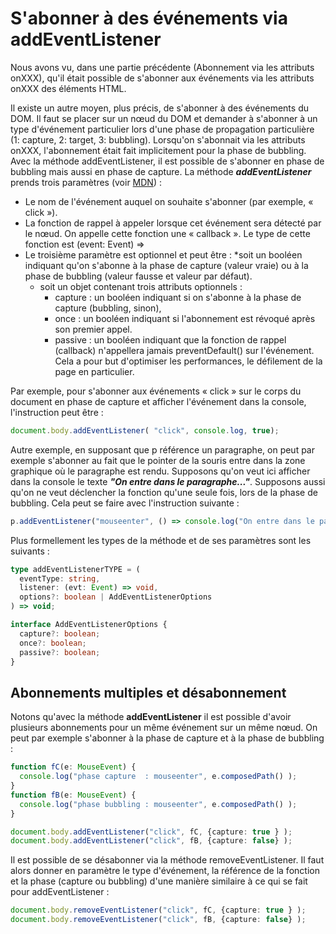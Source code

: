 # S'abonner à des événements via addEventListener

Nous avons vu, dans une partie précédente (Abonnement via les attributs onXXX), qu'il était possible de s'abonner aux événements via les attributs onXXX des éléments HTML.

Il existe un autre moyen, plus précis, de s'abonner à des événements du DOM. Il faut se placer sur un nœud du DOM et demander à s'abonner à un type d'événement particulier lors d'une phase de propagation particulière (1: capture, 2: target, 3: bubbling). Lorsqu'on s'abonnait via les attributs onXXX, l'abonnement était fait implicitement pour la phase de bubbling. Avec la méthode addEventListener, il est possible de s'abonner en phase de bubbling mais aussi en phase de capture. La méthode ***addEventListener*** prends trois paramètres (voir [MDN](https://developer.mozilla.org/fr/docs/Web/API/EventTarget/addEventListener)) :

* Le nom de l'événement auquel on souhaite s'abonner (par exemple, « click »). 
* La fonction de rappel à appeler lorsque cet événement sera détecté par le nœud. On appelle cette fonction une « callback ». Le type de cette fonction est (event: Event) => 
* Le troisième paramètre est optionnel et peut être :
    *soit un booléen indiquant qu'on s'abonne à la phase de capture (valeur vraie) ou à la phase de bubbling (valeur fausse et valeur par défaut).
    * soit un objet contenant trois attributs optionnels :
        * capture : un booléen indiquant si on s'abonne à la phase de capture (bubbling, sinon),
        * once : un booléen indiquant si l'abonnement est révoqué après son premier appel.
        * passive : un booléen indiquant que la fonction de rappel (callback) n'appellera jamais preventDefault() sur l'événement. Cela a pour but d'optimiser les performances, le défilement de la page en particulier.

Par exemple, pour s'abonner aux événements « click » sur le corps du document en phase de capture et afficher l'événement dans la console, l'instruction peut être :
```typescript
document.body.addEventListener( "click", console.log, true);
```

Autre exemple, en supposant que p référence un paragraphe, on peut par exemple s'abonner au fait que le pointer de la souris entre dans la zone graphique où le paragraphe est rendu. Supposons qu'on veut ici afficher dans la console le texte ***"On entre dans le paragraphe..."***. Supposons aussi qu'on ne veut déclencher la fonction qu'une seule fois, lors de la phase de bubbling. Cela peut se faire avec l'instruction suivante :

```typescript
p.addEventListener("mouseenter", () => console.log("On entre dans le paragraphe..."), {capture: false, once: true} ) 
```

Plus formellement les types de la méthode et de ses paramètres sont les suivants :
```typescript
type addEventListenerTYPE = (
  eventType: string,
  listener: (evt: Event) => void,
  options?: boolean | AddEventListenerOptions
) => void;

interface AddEventListenerOptions {
  capture?: boolean;
  once?: boolean;
  passive?: boolean;
}
```

## Abonnements multiples et désabonnement
Notons qu'avec la méthode **addEventListener** il est possible d'avoir plusieurs abonnements pour un même événement sur un même nœud. On peut par exemple s'abonner à la phase de capture et à la phase de bubbling :

```typescript
function fC(e: MouseEvent) {
  console.log("phase capture  : mouseenter", e.composedPath() );
}
function fB(e: MouseEvent) {
  console.log("phase bubbling : mouseenter", e.composedPath() );
}

document.body.addEventListener("click", fC, {capture: true } );
document.body.addEventListener("click", fB, {capture: false} );
```

Il est possible de se désabonner via la méthode removeEventListener. Il faut alors donner en paramètre le type d'événement, la référence de la fonction et la phase (capture ou bubbling) d'une manière similaire à ce qui se fait pour addEventListener :

```typescript
document.body.removeEventListener("click", fC, {capture: true } );
document.body.removeEventListener("click", fB, {capture: false} );
```
